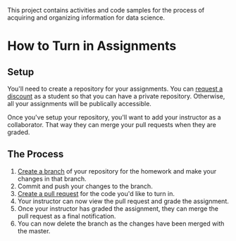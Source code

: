 This project contains activities and code samples for the process of acquiring and organizing information for data science.


# How to Turn in Assignments #

## Setup ##

You'll need to create a repository for your assignments.  You can [request a discount](https://education.github.com/discount_requests/new) as a 
student so that you can have a private repository.  Otherwise, all your assignments will
be publically accessible.

Once you've setup your repository, you'll want to add your instructor as a collaborator.  That way they can merge your 
pull requests when they are graded.

## The Process ##

 1. [Create a branch](https://help.github.com/articles/creating-and-deleting-branches-within-your-repository/) of your repository for the homework and make your changes in that branch.
 2. Commit and push your changes to the branch.
 3. [Create a pull request](https://help.github.com/articles/creating-a-pull-request/) for the code you'd like to turn in.
 4. Your instructor can now view the pull request and grade the assignment.
 5. Once your instructor has graded the assignment, they can merge the pull request as a final notification.
 6. You can now delete the branch as the changes have been merged with the master.